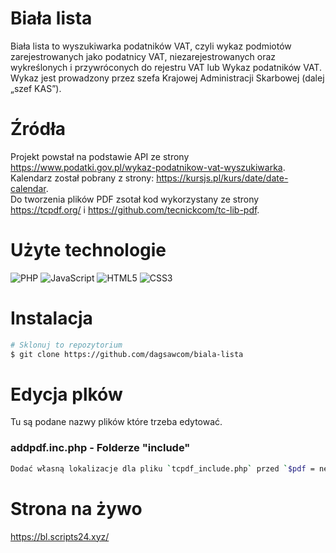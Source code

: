 # Biała lista

Biała lista to wyszukiwarka podatników VAT, czyli wykaz podmiotów zarejestrowanych jako podatnicy VAT, niezarejestrowanych oraz wykreślonych i przywróconych do rejestru VAT lub Wykaz podatników VAT. Wykaz jest prowadzony przez szefa Krajowej Administracji Skarbowej (dalej „szef KAS”).

# Źródła

Projekt powstał na podstawie API ze strony https://www.podatki.gov.pl/wykaz-podatnikow-vat-wyszukiwarka.  
Kalendarz został pobrany z strony: https://kursjs.pl/kurs/date/date-calendar.  
Do tworzenia plików PDF zsotał kod wykorzystany ze strony https://tcpdf.org/ i https://github.com/tecnickcom/tc-lib-pdf.  

# Użyte technologie

![PHP](https://img.shields.io/badge/php-%23777BB4.svg?style=for-the-badge&logo=php&logoColor=white)
![JavaScript](https://img.shields.io/badge/javascript-%23323330.svg?style=for-the-badge&logo=javascript&logoColor=%23F7DF1E)
![HTML5](https://img.shields.io/badge/html5-%23E34F26.svg?style=for-the-badge&logo=html5&logoColor=white)
![CSS3](https://img.shields.io/badge/css3-%231572B6.svg?style=for-the-badge&logo=css3&logoColor=white)

# Instalacja
```bash
# Sklonuj to repozytorium
$ git clone https://github.com/dagsawcom/biala-lista
```

# Edycja plków

Tu są podane nazwy plików które trzeba edytować.

### addpdf.inc.php - Folderze "include"

```bash
Dodać własną lokalizacje dla pliku `tcpdf_include.php` przed `$pdf = new TCPDF(PDF_PAGE_ORIENTATION, PDF_UNIT, PDF_PAGE_FORMAT, true, 'UTF-8', false);`.
```

# Strona na żywo

https://bl.scripts24.xyz/